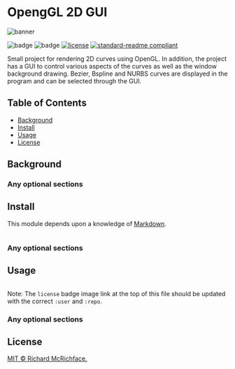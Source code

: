 # OpengGL 2D GUI

![banner]()

![badge]()
![badge]()
[![license](https://img.shields.io/github/license/:user/:repo.svg)](LICENSE)
[![standard-readme compliant](https://img.shields.io/badge/readme%20style-standard-brightgreen.svg?style=flat-square)](https://github.com/RichardLitt/standard-readme)

Small project for rendering 2D curves using OpenGL. In addition, the project has a GUI to control various aspects of the curves as well as the window background drawing. Bezier, Bspline and NURBS curves are displayed in the program and can be selected through the GUI. 

## Table of Contents

- [Background](#background)
- [Install](#install)
- [Usage](#usage)
- [License](#license)



## Background

### Any optional sections

## Install

This module depends upon a knowledge of [Markdown]().

```
```

### Any optional sections

## Usage

```
```

Note: The `license` badge image link at the top of this file should be updated with the correct `:user` and `:repo`.

### Any optional sections


## License

[MIT © Richard McRichface.](../LICENSE)